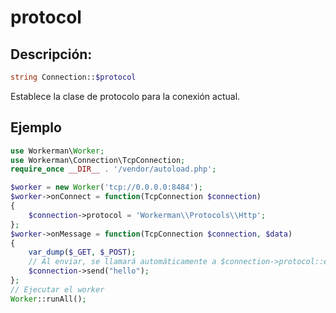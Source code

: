 # protocol

## Descripción:
```php
string Connection::$protocol
```

Establece la clase de protocolo para la conexión actual.

## Ejemplo

```php
use Workerman\Worker;
use Workerman\Connection\TcpConnection;
require_once __DIR__ . '/vendor/autoload.php';

$worker = new Worker('tcp://0.0.0.0:8484');
$worker->onConnect = function(TcpConnection $connection)
{
    $connection->protocol = 'Workerman\\Protocols\\Http';
};
$worker->onMessage = function(TcpConnection $connection, $data)
{
    var_dump($_GET, $_POST);
    // Al enviar, se llamará automáticamente a $connection->protocol::encode() para empaquetar los datos antes de enviarlos
    $connection->send("hello");
};
// Ejecutar el worker
Worker::runAll();
```
